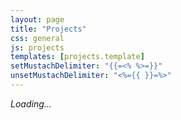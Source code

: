 ```yaml
---
layout: page
title: "Projects"
css: general
js: projects
templates: [projects.template]
setMustachDelimiter: "{{=<% %>=}}"
unsetMustachDelimiter: "<%={{ }}=%>"
---
```


<div id="projects">
	<em>Loading...</em>
</div>
